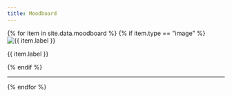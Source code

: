 ```yaml
---
title: Moodboard
---
```


{% for item in site.data.moodboard %}
{% if item.type == "image" %}
<img alt="{{ item.label }}" src="{{ item.url }}">
<p class="label">{{ item.label }}</p>
{% endif %}
<hr>
{% endfor %}
